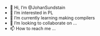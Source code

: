 - 👋 Hi, I’m @JohanSundstain
- 👀 I’m interested in PL
- 🌱 I’m currently learning making compilers
- 💞️ I’m looking to collaborate on ...
- 📫 How to reach me ...

<!---
JohanSundstain/JohanSundstain is a ✨ special ✨ repository because its `README.md` (this file) appears on your GitHub profile.
You can click the Preview link to take a look at your changes.
--->
